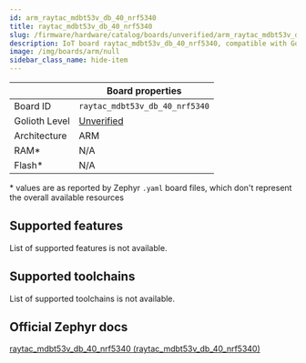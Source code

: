```yaml
---
id: arm_raytac_mdbt53v_db_40_nrf5340
title: raytac_mdbt53v_db_40_nrf5340
slug: /firmware/hardware/catalog/boards/unverified/arm_raytac_mdbt53v_db_40_nrf5340
description: IoT board raytac_mdbt53v_db_40_nrf5340, compatible with Golioth at unverified level.
image: /img/boards/arm/null
sidebar_class_name: hide-item
---
```


[//]: # (This is an auto-generated file, do not edit! Changes to it will be lost upon re-generation)



|                | Board properties     |
| -------------  | -------------------- |
| Board ID       | `raytac_mdbt53v_db_40_nrf5340` |
| Golioth Level  | [Unverified](/firmware/hardware#unverified-boards) |
| Architecture   | ARM |
| RAM*           | N/A |
| Flash*         | N/A |

\* values are as reported by Zephyr `.yaml` board files, which don't represent the overall available resources



## Supported features

List of supported features is not available.

## Supported toolchains

List of supported toolchains is not available.

## Official Zephyr docs

[raytac_mdbt53v_db_40_nrf5340 (raytac_mdbt53v_db_40_nrf5340)](https://docs.zephyrproject.org/3.6.0/boards/arm/raytac_mdbt53v_db_40_nrf5340/doc/index.html)
